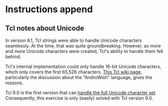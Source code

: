# Instructions append

## Tcl notes about Unicode

In version 8.1, Tcl strings were able to handle Unicode characters seamlessly.
At the time, that was quite groundbreaking.
However, as more and more Unicode characters were created, Tcl's ability to handle them fell behind.

Tcl's internal implementation could only handle 16-bit Unicode characters, which only covers the first 65,526 characters.
[This Tcl wiki page][tcl-unicode], particularly the discussion about the "AndroWish" language, gives the reasons.

Tcl 9.0 is the first version that can [handle the full Unicode character set][tip-497].
Consequently, this exercise is only (easily) solved with Tcl version 9.0.

[tcl-unicode]: https://wiki.tcl-lang.org/page/Unicode+and+UTF-8
[tip-497]: https://core.tcl-lang.org/tips/doc/trunk/tip/497.md
